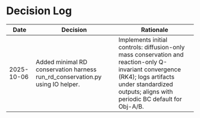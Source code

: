 # Decision Log

| Date | Decision | Rationale |
|------|----------|-----------|
| 2025-10-06 | Added minimal RD conservation harness run_rd_conservation.py using IO helper. | Implements initial controls: diffusion-only mass conservation and reaction-only Q-invariant convergence (RK4); logs artifacts under standardized outputs; aligns with periodic BC default for Obj-A/B. |
